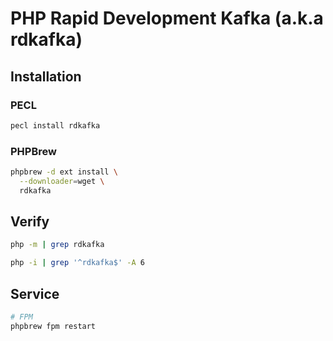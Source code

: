 # PHP Rapid Development Kafka (a.k.a rdkafka)

## Installation

### PECL

```sh
pecl install rdkafka
```

### PHPBrew

```sh
phpbrew -d ext install \
  --downloader=wget \
  rdkafka
```

## Verify

```sh
php -m | grep rdkafka
```

```sh
php -i | grep '^rdkafka$' -A 6
```

## Service

```sh
# FPM
phpbrew fpm restart
```
